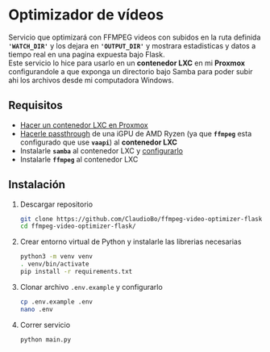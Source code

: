 # Optimizador de vídeos
Servicio que optimizará con FFMPEG videos con subidos en la ruta definida **`'WATCH_DIR'`** y los dejara en **`'OUTPUT_DIR'`** y mostrara estadisticas y datos a tiempo real en una pagina expuesta bajo Flask.  
Este servicio lo hice para usarlo en un **contenedor LXC** en mi **Proxmox** configurandole a que exponga un directorio bajo Samba para poder subir ahi los archivos desde mi computadora Windows.  

## Requisitos
- [Hacer un contenedor LXC en Proxmox](docs/LXC.md)
- [Hacerle passthrough](docs/PASSTHROUGH.md) de una iGPU de AMD Ryzen (ya que **`ffmpeg`** esta configurado que use **`vaapi`**) al **contenedor LXC**
- Instalarle **`samba`** al contenedor LXC y [configurarlo](docs/SAMBA.md)
- Instalarle **`ffmpeg`** al contenedor LXC

## Instalación
1. Descargar repositorio
    ```sh
    git clone https://github.com/ClaudioBo/ffmpeg-video-optimizer-flask
    cd ffmpeg-video-optimizer-flask/
    ```
2. Crear entorno virtual de Python y instalarle las librerias necesarias
    ```sh
    python3 -m venv venv
    . venv/bin/activate
    pip install -r requirements.txt
    ```
3. Clonar archivo `.env.example` y configurarlo
    ```sh
    cp .env.example .env
    nano .env
    ``` 
4. Correr servicio
    ```sh
    python main.py
    ```
